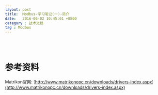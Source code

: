 ```yaml
---
layout: post
title:  Modbus-学习笔记(一)-简介
date:   2016-06-02 10:45:01 +0800
category : 技术文档
tag : Modbus
---
```



<br>
<br>

参考资料
================================

Matrikon官网: [http://www.matrikonopc.cn/downloads/drivers-index.aspx](http://www.matrikonopc.cn/downloads/drivers-index.aspx)
